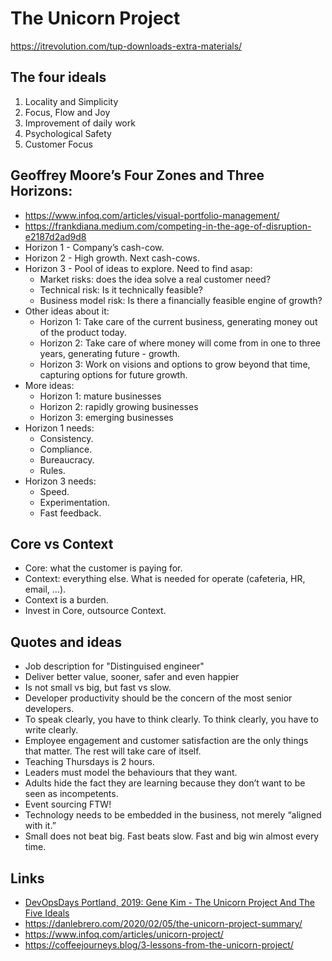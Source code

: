 # The Unicorn Project

https://itrevolution.com/tup-downloads-extra-materials/

## The four ideals

1. Locality and Simplicity
2. Focus, Flow and Joy
3. Improvement of daily work
4. Psychological Safety
5. Customer Focus

## Geoffrey Moore’s Four Zones and Three Horizons:

- https://www.infoq.com/articles/visual-portfolio-management/
- https://frankdiana.medium.com/competing-in-the-age-of-disruption-e2187d2ad9d8
- Horizon 1 - Company’s cash-cow.
- Horizon 2 - High growth. Next cash-cows.
- Horizon 3 - Pool of ideas to explore. Need to find asap:
  - Market risks: does the idea solve a real customer need?
  - Technical risk: Is it technically feasible?
  - Business model risk: Is there a financially feasible engine of growth?
- Other ideas about it:
  - Horizon 1: Take care of the current business, generating money out of the product today.
  - Horizon 2: Take care of where money will come from in one to three years, generating future - growth.
  - Horizon 3: Work on visions and options to grow beyond that time, capturing options for future growth.
- More ideas:
  - Horizon 1: mature businesses
  - Horizon 2: rapidly growing businesses
  - Horizon 3: emerging businesses
- Horizon 1 needs:
  - Consistency.
  - Compliance.
  - Bureaucracy.
  - Rules.
- Horizon 3 needs:
  - Speed.
  - Experimentation.
  - Fast feedback.

## Core vs Context

- Core: what the customer is paying for.
- Context: everything else. What is needed for operate (cafeteria, HR, email, …).
- Context is a burden.
- Invest in Core, outsource Context.

## Quotes and ideas

- Job description for "Distinguised engineer"
- Deliver better value, sooner, safer and even happier
- Is not small vs big, but fast vs slow.
- Developer productivity should be the concern of the most senior developers.
- To speak clearly, you have to think clearly. To think clearly, you have to write clearly.
- Employee engagement and customer satisfaction are the only things that matter. The rest will take care of itself.
- Teaching Thursdays is 2 hours.
- Leaders must model the behaviours that they want.
- Adults hide the fact they are learning because they don’t want to be seen as incompetents.
- Event sourcing FTW!
- Technology needs to be embedded in the business, not merely “aligned with it.”
- Small does not beat big. Fast beats slow. Fast and big win almost every time.

## Links

- [DevOpsDays Portland, 2019: Gene Kim - The Unicorn Project And The Five Ideals](https://www.youtube.com/watch?v=M6JGdF9XC7g)
- https://danlebrero.com/2020/02/05/the-unicorn-project-summary/
- https://www.infoq.com/articles/unicorn-project/
- https://coffeejourneys.blog/3-lessons-from-the-unicorn-project/
